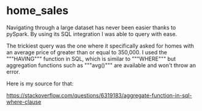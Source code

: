 # home_sales

Navigating through a large dataset has never been easier thanks to pySpark. By using its SQL integration I was able to query with ease. 

The trickiest query was the one where it specifically asked for homes with an average price of greater than or equal to 350,000. I used the """HAVING""" function in SQL, which is similar to """WHERE""" but aggregation functions such as """avg()""" are available and won't throw an error. 

Here is my source for that:

https://stackoverflow.com/questions/6319183/aggregate-function-in-sql-where-clause